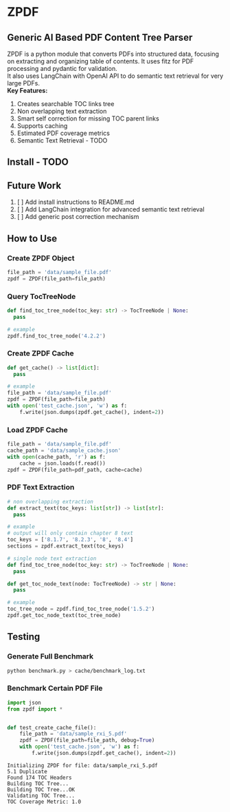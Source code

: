 # ZPDF
## Generic AI Based PDF Content Tree Parser
ZPDF is a python module that converts PDFs into structured data, focusing on extracting and organizing table of contents. It uses fitz for PDF processing and pydantic for validation.  
It also uses LangChain with OpenAI API to do semantic text retrieval for very large PDFs.  
**Key Features:**  
1. Creates searchable TOC links tree
2. Non overlapping text extraction
3. Smart self correction for missing TOC parent links
4. Supports caching
5. Estimated PDF coverage metrics
6. Semantic Text Retrieval - TODO

## Install - TODO

## Future Work
1. [ ] Add install instructions to README.md
2. [ ] Add LangChain integration for advanced semantic text retrieval
3. [ ] Add generic post correction mechanism

## How to Use
### Create ZPDF Object
```python
file_path = 'data/sample_file.pdf'
zpdf = ZPDF(file_path=file_path)
```

### Query TocTreeNode
```python
def find_toc_tree_node(toc_key: str) -> TocTreeNode | None:
  pass

# example
zpdf.find_toc_tree_node('4.2.2')
```

### Create ZPDF Cache
```python
def get_cache() -> list[dict]:
  pass

# example
file_path = 'data/sample_file.pdf'
zpdf = ZPDF(file_path=file_path)
with open('test_cache.json', 'w') as f:
    f.write(json.dumps(zpdf.get_cache(), indent=2))
```

### Load ZPDF Cache
```python
file_path = 'data/sample_file.pdf'
cache_path = 'data/sample_cache.json'
with open(cache_path, 'r') as f:
    cache = json.loads(f.read())
zpdf = ZPDF(file_path=pdf_path, cache=cache)
```

### PDF Text Extraction
```python
# non overlapping extraction
def extract_text(toc_keys: list[str]) -> list[str]:
  pass

# example
# output will only contain chapter 8 text
toc_keys = ['8.1.7', '8.2.3', '8', '8.4']
sections = zpdf.extract_text(toc_keys)

# single node text extraction
def find_toc_tree_node(toc_key: str) -> TocTreeNode | None:
  pass

def get_toc_node_text(node: TocTreeNode) -> str | None:
  pass

# example
toc_tree_node = zpdf.find_toc_tree_node('1.5.2')
zpdf.get_toc_node_text(toc_tree_node)
```

## Testing
### Generate Full Benchmark
```bash
python benchmark.py > cache/benchmark_log.txt
```

### Benchmark Certain PDF File
```python
import json
from zpdf import *


def test_create_cache_file():
    file_path = 'data/sample_rxi_5.pdf'
    zpdf = ZPDF(file_path=file_path, debug=True)
    with open('test_cache.json', 'w') as f:
        f.write(json.dumps(zpdf.get_cache(), indent=2))
```
```
Initializing ZPDF for file: data/sample_rxi_5.pdf
5.1 Duplicate
Found 174 TOC Headers
Building TOC Tree...
Building TOC Tree...OK
Validating TOC Tree...
TOC Coverage Metric: 1.0
```
